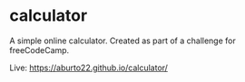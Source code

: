 # calculator

A simple online calculator. Created as part of a challenge for freeCodeCamp.

Live: https://aburto22.github.io/calculator/
